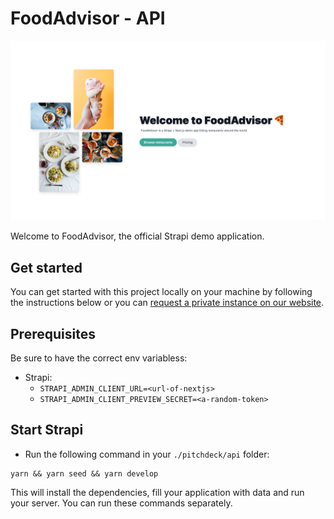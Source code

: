 # FoodAdvisor - API

![FoodAdvisor](../pitchdeck.png)

Welcome to FoodAdvisor, the official Strapi demo application.

## Get started

You can get started with this project locally on your machine by following the instructions below or you can [request a private instance on our website](https://strapi.io/demo).

## Prerequisites

Be sure to have the correct env variabless:

- Strapi:
  - `STRAPI_ADMIN_CLIENT_URL=<url-of-nextjs>`
  - `STRAPI_ADMIN_CLIENT_PREVIEW_SECRET=<a-random-token>`

## Start Strapi

- Run the following command in your `./pitchdeck/api` folder:

```
yarn && yarn seed && yarn develop
```

This will install the dependencies, fill your application with data and run your server. You can run these commands separately.